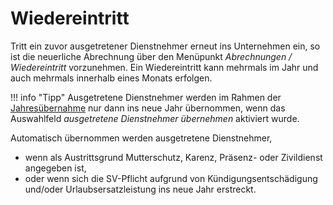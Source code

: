 # Wiedereintritt

Tritt ein zuvor ausgetretener Dienstnehmer erneut ins Unternehmen ein, so ist die neuerliche Abrechnung über den Menüpunkt *Abrechnungen / Wiedereintritt* vorzunehmen. Ein Wiedereintritt kann mehrmals im Jahr und auch mehrmals innerhalb eines Monats erfolgen.

!!! info "Tipp"
    Ausgetretene Dienstnehmer werden im Rahmen der [Jahresübernahme](../Jahresübernahme/Jahresübernahme%20innerhalb%20eines%20Klienten.md) nur dann ins neue Jahr übernommen, wenn das Auswahlfeld *ausgetretene Dienstnehmer übernehmen* aktiviert wurde.

Automatisch übernommen werden ausgetretene Dienstnehmer,

- wenn als Austrittsgrund Mutterschutz, Karenz, Präsenz- oder Zivildienst angegeben ist,
- oder wenn sich die SV-Pflicht aufgrund von Kündigungsentschädigung und/oder Urlaubsersatzleistung ins neue Jahr erstreckt.
